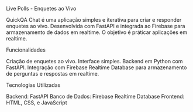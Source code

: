Live Polls - Enquetes ao Vivo

QuickQA Chat é uma aplicação simples e iterativa para criar e responder enquetes ao vivo. Desenvolvida com FastAPI e integrada ao Firebase para armazenamento de dados em realtime. O objetivo é práticar aplicações em realtime.

Funcionalidades

Criação de enquetes ao vivo.
Interface simples.
Backend em Python com FastAPI.
Integração com Firebase Realtime Database para armazenamento de perguntas e respostas em realtime.

Tecnologias Utilizadas

Backend: FastAPI
Banco de Dados: Firebase Realtime Database 
Frontend: HTML, CSS, e JavaScript
